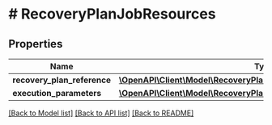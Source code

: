 # # RecoveryPlanJobResources

## Properties

Name | Type | Description | Notes
------------ | ------------- | ------------- | -------------
**recovery_plan_reference** | [**\OpenAPI\Client\Model\RecoveryPlanReference**](RecoveryPlanReference.md) |  |
**execution_parameters** | [**\OpenAPI\Client\Model\RecoveryPlanJobResourcesExecutionParameters**](RecoveryPlanJobResourcesExecutionParameters.md) |  |

[[Back to Model list]](../../README.md#models) [[Back to API list]](../../README.md#endpoints) [[Back to README]](../../README.md)

